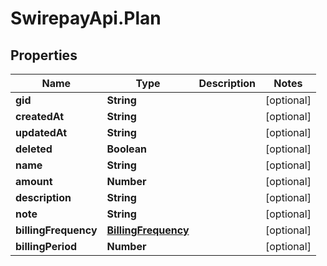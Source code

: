 # SwirepayApi.Plan

## Properties

Name | Type | Description | Notes
------------ | ------------- | ------------- | -------------
**gid** | **String** |  | [optional] 
**createdAt** | **String** |  | [optional] 
**updatedAt** | **String** |  | [optional] 
**deleted** | **Boolean** |  | [optional] 
**name** | **String** |  | [optional] 
**amount** | **Number** |  | [optional] 
**description** | **String** |  | [optional] 
**note** | **String** |  | [optional] 
**billingFrequency** | [**BillingFrequency**](BillingFrequency.md) |  | [optional] 
**billingPeriod** | **Number** |  | [optional] 



